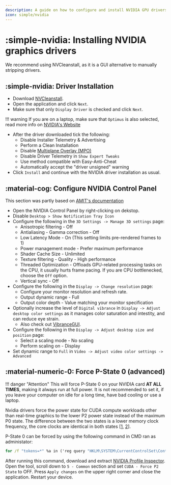 ```yaml
---
description: A guide on how to configure and install NVIDIA GPU drivers in AtlasOS
icon: simple/nvidia
---
```


# :simple-nvidia: Installing NVIDIA graphics drivers

We recommend using NVCleanstall, as it is a GUI alternative to manually stripping drivers.

## :simple-nvidia: Driver Installation

- Download [NVCleanstall](https://www.techpowerup.com/download/techpowerup-nvcleanstall).
- Open the application and click ``Next``.
- Make sure that only ``Display Driver`` is checked and click ``Next``.

!!! warning 
    If you are on a laptop, make sure that ``Optimus`` is also selected, read more info on [NVIDIA's Website](https://www.nvidia.com/en-us/geforce/technologies/optimus) 

- After the driver downloaded tick the following:
    - Disable Installer Telemetry & Advertising
    - Perform a Clean Installation
    - Disable [Multiplane Overlay (MPO)](https://docs.atlasos.net/getting-started/post-installation/drivers/gpu/amd/#disable-multi-plane-overlay-mpo)
    - Disable Driver Telemetry in ``Show Expert Tweaks``
    - Use method compatible with Easy-Anti-Cheat
    - Automatically accept the "driver unsigned" warning
- Click ``Install`` and continue with the NVIDIA driver installation as usual.

## :material-cog: Configure NVIDIA Control Panel

This section was partly based on [AMIT's documentation](https://github.com/amitxv/PC-Tuning/blob/main/docs/configure-nvidia.md)

- Open the NVIDIA Control Panel by right-clicking on dekstop.
- Disable ``Desktop > Show Notification Tray Icon``
- Configure the following in the ``3D Settings -> Manage 3D settings`` page:
    - Anisotropic filtering - Off
    - Antialiasing - Gamma correction - Off
    - Low Latency Mode - On (This setting limits pre-rendered frames to 1)
    - Power management mode - Prefer maximum performance
    - Shader Cache Size - Unlimited
    - Texture filtering - Quality - High performance
    - Threaded Optimization - Offloads GPU-related processing tasks on the CPU, it usually hurts frame pacing. If you are CPU bottlenecked, choose the ``Off`` option.
    - Vertical sync - Off
- Configure the following in the ``Display -> Change resolution`` page:
    - Configure your monitor resolution and refresh rate.
    - Output dynamic range - Full
    - Output color depth - Value matching your monitor specification
- Optionally increase the level of ``Digital vibrance`` in ``Display -> Adjust desktop color settings`` as it manages color saturation and intestity, and can reduce eye strain.
    - Also check out [VibranceGUI](https://vibrancegui.com).
- Configure the following in the ``Display -> Adjust desktop size and position`` page:
    - Select a scaling mode - No scaling
    - Perform scaling on - Display
- Set dynamic range to ``Full`` in ``Video -> Adjust video color settings -> Advanced``

## :material-numeric-0: Force P-State 0 (advanced)

!!! danger "Attention"
    This will force P-State 0 on your NVIDIA card **AT ALL TIMES**, making it always run at full power. It is not recommended to set it, if you leave your computer on idle for a long time, have bad cooling or use a laptop.

Nvidia drivers force the power state for CUDA compute workloads other than real-time graphics to the lower P2 power state instead of the maximum P0 state. The difference between the two states is a lower memory clock frequency, the core clocks are identical in both states [[1](https://github.com/djdallmann/GamingPCSetup/blob/master/CONTENT/RESEARCH/WINDRIVERS/README.md#q-is-there-a-registry-setting-that-can-force-your-display-adapter-to-remain-at-its-highest-performance-state-pstate-p0), [2](https://forums.developer.nvidia.com/t/one-weird-trick-to-get-a-maxwell-v2-gpu-to-reach-its-max-memory-clock/40153)].

P-State 0 can be forced by using the following command in CMD ran as administator:
```bat
for /f "tokens=*" %a in ('reg query "HKLM\SYSTEM\CurrentControlSet\Control\Class\{4d36e968-e325-11ce-bfc1-08002be10318}" /t REG_SZ /s /e /f "NVIDIA" ^| findstr "HK"') do (reg add "%a" /v "DisableDynamicPstate" /t REG_DWORD /d "1" /f)
```

After running this command, download and extract [NVIDIA Profile Inspector](https://github.com/Orbmu2k/nvidiaProfileInspector). Open the tool, scroll down to ``5 - Common`` section and set ``CUDA - Force P2 State`` to OFF. Press ``Apply changes`` on the upper right corner and close the application. Restart your device.
